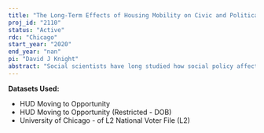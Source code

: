 ```yaml
---
title: "The Long-Term Effects of Housing Mobility on Civic and Political Participation"
proj_id: "2110"
status: "Active"
rdc: "Chicago"
start_year: "2020"
end_year: "nan"
pi: "David J Knight"
abstract: "Social scientists have long studied how social policy affects electoral participation, but causal identification is difficult since citizens are not randomly assigned to receive government benefits. We plan to tackle this question by using data from the Moving to Opportunity (MTO) field experiment that sought to move low-income Americans away from concentrated poverty. Funding from the grant will allow us to merge national voter file data with the MTO data so that we can study the downstream effects of receiving housing vouchers on electoral participation for both adult subjects and former child subjects."
---
```


**Datasets Used:**

  - HUD Moving to Opportunity 
  - HUD Moving to Opportunity (Restricted - DOB) 
  - University of Chicago - of L2 National Voter File (L2) 

